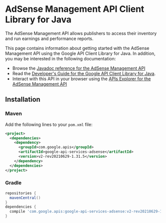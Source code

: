 # AdSense Management API Client Library for Java

The AdSense Management API allows publishers to access their inventory and run earnings and performance reports.

This page contains information about getting started with the AdSense Management API
using the Google API Client Library for Java. In addition, you may be interested
in the following documentation:

* Browse the [Javadoc reference for the AdSense Management API][javadoc]
* Read the [Developer's Guide for the Google API Client Library for Java][google-api-client].
* Interact with this API in your browser using the [APIs Explorer for the AdSense Management API][api-explorer]

## Installation

### Maven

Add the following lines to your `pom.xml` file:

```xml
<project>
  <dependencies>
    <dependency>
      <groupId>com.google.apis</groupId>
      <artifactId>google-api-services-adsense</artifactId>
      <version>v2-rev20210629-1.31.5</version>
    </dependency>
  </dependencies>
</project>
```

### Gradle

```gradle
repositories {
  mavenCentral()
}
dependencies {
  compile 'com.google.apis:google-api-services-adsense:v2-rev20210629-1.31.5'
}
```

[javadoc]: https://googleapis.dev/java/google-api-services-adsense/latest/index.html
[google-api-client]: https://github.com/googleapis/google-api-java-client/
[api-explorer]: https://developers.google.com/apis-explorer/#p/adsense/v1/
